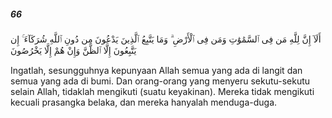 ##### 66

<span class="ayah">أَلَآ إِنَّ لِلَّهِ مَن فِى ٱلسَّمَٰوَٰتِ وَمَن فِى ٱلْأَرْضِ ۗ وَمَا يَتَّبِعُ ٱلَّذِينَ يَدْعُونَ مِن دُونِ ٱللَّهِ شُرَكَآءَ ۚ إِن يَتَّبِعُونَ إِلَّا ٱلظَّنَّ وَإِنْ هُمْ إِلَّا يَخْرُصُونَ</span>

<span class="ayah_translation">Ingatlah, sesungguhnya kepunyaan Allah semua yang ada di langit dan semua yang ada di bumi. Dan orang-orang yang menyeru sekutu-sekutu selain Allah, tidaklah mengikuti (suatu keyakinan). Mereka tidak mengikuti kecuali prasangka belaka, dan mereka hanyalah menduga-duga.</span>

